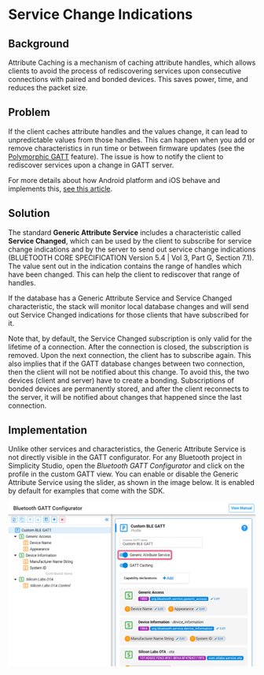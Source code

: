 
# Service Change Indications

## Background

Attribute Caching is a mechanism of caching attribute handles, which allows clients to avoid the process of rediscovering services upon consecutive connections with paired and bonded devices. This saves power, time, and reduces the packet size.

## Problem

If the client caches attribute handles and the values change, it can lead to unpredictable values from those handles. This can happen when you add or remove characteristics in run time or between firmware updates (see the [Polymorphic GATT](./polymorphic-gatt) feature). The issue is how to notify the client to rediscover services upon a change in GATT server.

For more details about how Android platform and iOS behave and implements this, [see this article](https://punchthrough.com/pt-blog-post/attribute-caching-in-ble-advantages-and-pitfalls/).

## Solution

The standard **Generic Attribute Service** includes a characteristic called **Service Changed**, which can be used by the client to subscribe for service change indications and by the server to send out service change indications (BLUETOOTH CORE SPECIFICATION Version 5.4 | Vol 3, Part G, Section 7.1). The value sent out in the indication contains the range of handles which have been changed. This can help the client to rediscover that range of handles.

If the database has a Generic Attribute Service and Service Changed characteristic, the stack will monitor local database changes and will send out Service Changed indications for those clients that have subscribed for it.

Note that, by default, the Service Changed subscription is only valid for the lifetime of a connection. After the connection is closed, the subscription is removed. Upon the next connection, the client has to subscribe again. This also implies that if the GATT database changes between two connection, then the client will not be notified about this change. To avoid this, the two devices (client and server) have to create a bonding. Subscriptions of bonded devices are permanently stored, and after the client reconnects to the server, it will be notified about changes that happened since the last connection.

## Implementation

Unlike other services and characteristics, the Generic Attribute Service is not directly visible in the GATT configurator. For any Bluetooth project in Simplicity Studio, open the *Bluetooth GATT Configurator* and click on the profile in the custom GATT view. You can enable or disable the Generic Attribute Service using the slider, as shown in the image below. It is enabled by default for examples that come with the SDK.

![Enabling SCI](resources/v3-Enabling-SCI.png?darkModeUrl=resources/v3-Enabling-SCI.png)
